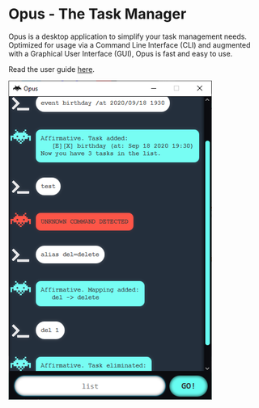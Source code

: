 # Opus - The Task Manager

Opus is a desktop application to simplify your task management needs.
Optimized for usage via a Command Line Interface (CLI) and augmented with a Graphical User Interface (GUI), 
Opus is fast and easy to use.

Read the user guide [here](http://justintzuriel.github.io/ip).

![Product Screenshot](docs/Ui.png)